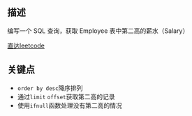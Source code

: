 ## 描述


编写一个 SQL 查询，获取 Employee 表中第二高的薪水（Salary） 

[直达leetcode](https://leetcode-cn.com/problems/second-highest-salary/)


## 关键点

- `order by desc`降序排列
- 通过`limit` `offset`获取第二高的记录
- 使用`ifnull`函数处理没有第二高的情况

